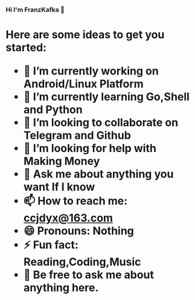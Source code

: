 ### Hi I'm FranzKafka 👋
<h1 align=  🔭 I’m currently working on Android/Linux Platform
<!--
**FranzKafka66/FranzKafka66** is a ✨ _special_ ✨ repository because its `README.md` (this file) appears on your GitHub profile.

Here are some ideas to get you started:

- 🔭 I’m currently working on Android/Linux Platform
- 🌱 I’m currently learning Go,Shell and Python
- 👯 I’m looking to collaborate on Telegram and Github
- 🤔 I’m looking for help with Making Money
- 💬 Ask me about anything you want If I know
- 📫 How to reach me: ccjdyx@163.com
- 😄 Pronouns: Nothing
- ⚡ Fun fact: Reading,Coding,Music
- 💬 Be free to ask me about anything here.

